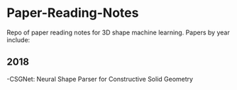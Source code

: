 # Paper-Reading-Notes
Repo of paper reading notes for 3D shape machine learning. Papers by year include:

## 2018
-CSGNet: Neural Shape Parser for Constructive Solid Geometry
